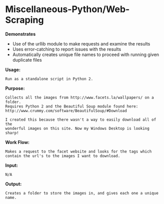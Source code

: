 # Miscellaneous-Python/Web-Scraping

**Demonstrates**
* Use of the urllib module to make requests and examine the results
* Uses error-catching to report issues with the results
* Automatically creates unique file names to proceed with running given duplicate files

**Usage:**

    Run as a standalone script in Python 2.
    
**Purpose:**

    Collects all the images from http://www.facets.la/wallpapers/ on a folder. 
    Requires Python 2 and the Beautiful Soup module found here: 
    http://www.crummy.com/software/BeautifulSoup/#Download
     
    I created this because there wasn't a way to easily download all of the
    wonderful images on this site. Now my Windows Desktop is looking sharp!
    
**Work Flow:**

    Makes a request to the facet website and looks for the tags which
    contain the url's to the images I want to download. 
    
 **Input:**
 
    N/A
   
**Output:**

    Creates a folder to store the images in, and gives each one a unique name.
    
